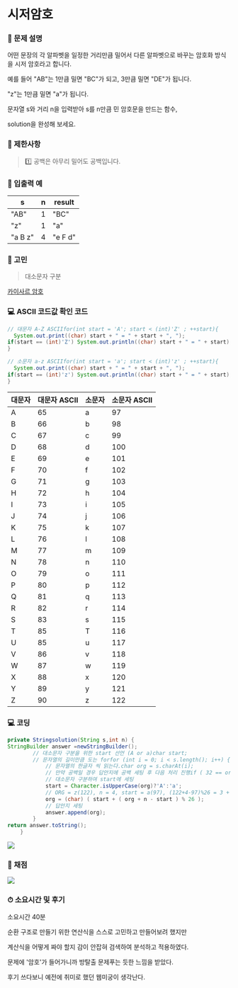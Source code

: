 # 시저암호

[](https://programmers.co.kr/learn/courses/30/lessons/12935)

### **👀 문제 설명**

어떤 문장의 각 알파벳을 일정한 거리만큼 밀어서 다른 알파벳으로 바꾸는 암호화 방식을 시저 암호라고 합니다.

예를 들어 "AB"는 1만큼 밀면 "BC"가 되고, 3만큼 밀면 "DE"가 됩니다.

"z"는 1만큼 밀면 "a"가 됩니다.

문자열 s와 거리 n을 입력받아 s를 n만큼 민 암호문을 만드는 함수,

solution을 완성해 보세요.

### **🚥 제한사항**

> 1️⃣ 공백은 아무리 밀어도 공백입니다.
> 

### **📌 입출력 예**

| s | n | result |
| --- | --- | --- |
| "AB" | 1 | "BC" |
| "z" | 1 | "a" |
| "a B z" | 4 | "e F d" |

### [](https://96-brain.tistory.com/73#%C-%A-)

### **🤨 고민**

> 대소문자 구분
> 

[카이사르 암호](https://ko.wikipedia.org/wiki/카이사르_암호)

### **💻 ASCII 코드값 확인 코드**

```java
// 대문자 A-Z ASCIIfor(int start = 'A'; start < (int)'Z' ; ++start){
  System.out.print((char) start + " = " + start + ", ");
if(start == (int)'Z') System.out.println((char) start + " = " + start);
}

// 소문자 a-z ASCIIfor(int start = 'a'; start < (int)'z' ; ++start){
  System.out.print((char) start + " = " + start + ", ");
if(start == (int)'z') System.out.println((char) start + " = " + start);
}
```

| 대문자 | 대문자 ASCII | 소문자 | 소문자 ASCII |
| --- | --- | --- | --- |
| A | 65 | a | 97 |
| B | 66 | b | 98 |
| C | 67 | c | 99 |
| D | 68 | d | 100 |
| E | 69 | e | 101 |
| F | 70 | f | 102 |
| G | 71 | g | 103 |
| H | 72 | h | 104 |
| I | 73 | i | 105 |
| J | 74 | j | 106 |
| K | 75 | k | 107 |
| L | 76 | l | 108 |
| M | 77 | m | 109 |
| N | 78 | n | 110 |
| O | 79 | o | 111 |
| P | 80 | p | 112 |
| Q | 81 | q | 113 |
| R | 82 | r | 114 |
| S | 83 | s | 115 |
| T | 85 | T | 116 |
| U | 85 | u | 117 |
| V | 86 | v | 118 |
| W | 87 | w | 119 |
| X | 88 | x | 120 |
| Y | 89 | y | 121 |
| Z | 90 | z | 122 |

### **💻 코딩**

```java
private Stringsolution(String s,int n) {
StringBuilder answer =newStringBuilder();
        // 대소문자 구분을 위한 start 선언 (A or a)char start;
        // 문자열의 길이만큼 도는 forfor (int i = 0; i < s.length(); i++) {
            // 문자열의 한글자 씩 읽는다.char org = s.charAt(i);
            // 만약 공백일 경우 답안지에 공백 세팅 후 다음 처리 진행if ( 32 == org ) { answer.append(" ");continue; }
            // 대소문자 구분하여 start에 세팅
            start = Character.isUpperCase(org)?'A':'a';
            // ORG = z(122), n = 4, start = a(97), (122+4-97)%26 = 3 + 07 = d(100)
            org = (char) ( start + ( org + n - start ) % 26 );
            // 답안지 세팅
            answer.append(org);
        }
return answer.toString();
    }
```

![](https://blog.kakaocdn.net/dn/cXjJYv/btq6MShNaZJ/XnAiEJqpixokacINnF3G1K/img.png)

### **📝 채점**

![](https://blog.kakaocdn.net/dn/cSVJfB/btq6MAhtTSa/kYcgrFsJpDYgaDO5I3NuRK/img.png)

### **⏱ 소요시간 및 후기**

소요시간 40분

순환 구조로 만들기 위한 연산식을 스스로 고민하고 만들어보려 했지만

계산식을 어떻게 짜야 할지 감이 안잡혀 검색하여 분석하고 적용하였다.

문제에 '암호'가 들어가니까 방탈출 문제푸는 듯한 느낌을 받았다.

후기 쓰다보니 예전에 취미로 했던 웹미궁이 생각난다.